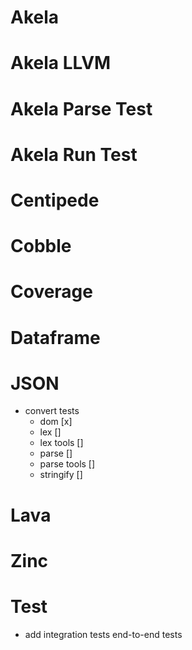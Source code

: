 # Akela

# Akela LLVM

# Akela Parse Test

# Akela Run Test

# Centipede

# Cobble

# Coverage

# Dataframe

# JSON
* convert tests
  * dom [x]
  * lex []
  * lex tools []
  * parse []
  * parse tools []
  * stringify []

# Lava

# Zinc

# Test
* add integration tests end-to-end tests